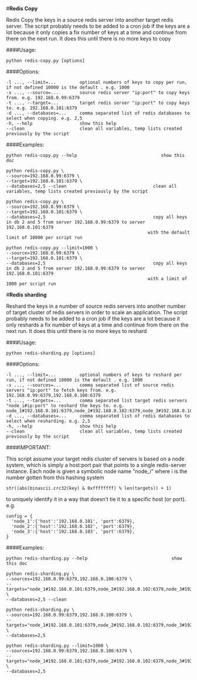 #**Redis Copy**

Redis Copy the keys in a source redis server into another target redis server.
The script probably needs to be added to a cron job if the keys are a lot because it only copies a fix number of keys at a time
and continue from there on the next run. It does this until there is no more keys to copy

####Usage:

    python redis-copy.py [options]

####Options:

    -l ..., --limit=...         optional numbers of keys to copy per run, if not defined 10000 is the default . e.g. 1000
    -s ..., --source=...        source redis server "ip:port" to copy keys from. e.g. 192.168.0.99:6379
    -t ..., --target=...        target redis server "ip:port" to copy keys to. e.g. 192.168.0.101:6379
    -d ..., --databases=...     comma separated list of redis databases to select when copying. e.g. 2,5
    -h, --help                  show this help
    --clean                     clean all variables, temp lists created previously by the script


####Examples:

    python redis-copy.py --help                                show this doc

    python redis-copy.py \
    --source=192.168.0.99:6379 \
    --target=192.168.0.101:6379 \
    --databases=2,5 --clean                                 clean all variables, temp lists created previously by the script

    python redis-copy.py \
    --source=192.168.0.99:6379 \
    --target=192.168.0.101:6379 \
    --databases=2,5                                         copy all keys in db 2 and 5 from server 192.168.0.99:6379 to server 192.168.0.101:6379
                                                          with the default limit of 10000 per script run

    python redis-copy.py --limit=1000 \
    --source=192.168.0.99:6379 \
    --target=192.168.0.101:6379 \
    --databases=2,5                                         copy all keys in db 2 and 5 from server 192.168.0.99:6379 to server 192.168.0.101:6379
                                                          with a limit of 1000 per script run




#**Redis sharding**

Reshard the keys in a number of source redis servers into another number of target cluster of redis servers
in order to scale an application.
The script probably needs to be added to a cron job if the keys are a lot because it only reshards a fix number of keys at a time
and continue from there on the next run. It does this until there is no more keys to reshard

####Usage:

    python redis-sharding.py [options]

####Options:

    -l ..., --limit=...         optional numbers of keys to reshard per run, if not defined 10000 is the default . e.g. 1000
    -s ..., --sources=...       comma separated list of source redis servers "ip:port" to fetch keys from. e.g. 192.168.0.99:6379,192.168.0.100:6379
    -t ..., --targets=...       comma separated list target redis servers "node_i#ip:port" to reshard the keys to. e.g. node_1#192.168.0.101:6379,node_2#192.168.0.102:6379,node_3#192.168.0.103:6379
    -d ..., --databases=...     comma separated list of redis databases to select when resharding. e.g. 2,5
    -h, --help                  show this help
    --clean                     clean all variables, temp lists created previously by the script


####IMPORTANT:

This script assume your target redis cluster of servers is based on a  node system,
which is simply a host:port pair that points to a single redis-server instance.
Each node is given a symbolic node name "node_i" where i is the number gotten from this hashing system

    str((abs(binascii.crc32(key) & 0xffffffff) % len(targets)) + 1)
to uniquely identify it in a way that doesn’t tie it to a specific host (or port).
e.g.

    config = {
      'node_1':{'host':'192.168.0.101', 'port':6379},
      'node_2':{'host':'192.168.0.102', 'port':6379},
      'node_3':{'host':'192.168.0.103', 'port':6379},
    }



####Examples:

    python redis-sharding.py --help                                show this doc

    python redis-sharding.py \
    --sources=192.168.0.99:6379,192.168.0.100:6379 \
    --targets="node_1#192.168.0.101:6379,node_2#192.168.0.102:6379,node_3#192.168.0.103:6379" \
    --databases=2,5 --clean

    python redis-sharding.py \
    --sources=192.168.0.99:6379,192.168.0.100:6379 \
    --targets="node_1#192.168.0.101:6379,node_2#192.168.0.102:6379,node_3#192.168.0.103:6379" \
    --databases=2,5

    python redis-sharding.py --limit=1000 \
    --sources=192.168.0.99:6379,192.168.0.100:6379 \
    --targets="node_1#192.168.0.101:6379,node_2#192.168.0.102:6379,node_3#192.168.0.103:6379" \
    --databases=2,5
